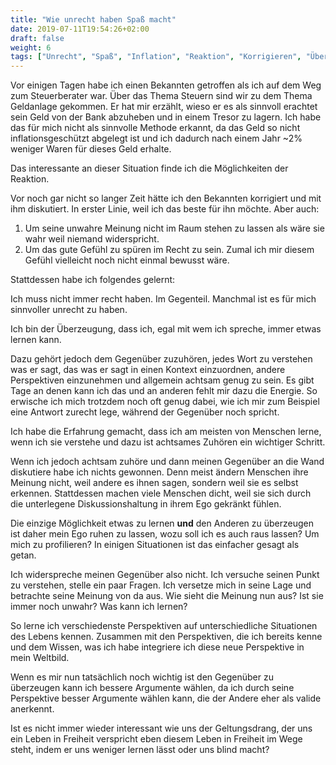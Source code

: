 ```yaml
---
title: "Wie unrecht haben Spaß macht"
date: 2019-07-11T19:54:26+02:00
draft: false
weight: 6
tags: ["Unrecht", "Spaß", "Inflation", "Reaktion", "Korrigieren", "Überzeugung", "Lernen", "achtsam", "Zuhören", "Diskutieren", "Diskussion", "Ego", "Gelassenheit", "Manipulation"]
---
```

Vor einigen Tagen habe ich einen Bekannten getroffen als ich auf dem Weg zum Steuerberater war. Über das Thema Steuern sind wir zu dem Thema Geldanlage gekommen. Er hat mir erzählt, wieso er es als sinnvoll erachtet sein Geld von der Bank abzuheben und in einem Tresor zu lagern.
Ich habe das für mich nicht als sinnvolle Methode erkannt, da das Geld so nicht inflationsgeschützt abgelegt ist und ich dadurch nach einem Jahr ~2% weniger Waren für dieses Geld erhalte. 

Das interessante an dieser Situation finde ich die Möglichkeiten der Reaktion.

Vor noch gar nicht so langer Zeit hätte ich den Bekannten korrigiert und mit ihm diskutiert. In erster Linie, weil ich das beste für ihn möchte. Aber auch:

1. Um seine unwahre Meinung nicht im Raum stehen zu lassen als wäre sie wahr weil niemand widerspricht.
2. Um das gute Gefühl zu spüren im Recht zu sein. Zumal ich mir diesem Gefühl vielleicht noch nicht einmal bewusst wäre.

Stattdessen habe ich folgendes gelernt:

Ich muss nicht immer recht haben. Im Gegenteil. Manchmal ist es für mich sinnvoller unrecht zu haben.

Ich bin der Überzeugung, dass ich, egal mit wem ich spreche, immer etwas lernen kann.

Dazu gehört jedoch dem Gegenüber zuzuhören, jedes Wort zu verstehen was er sagt, das was er sagt in einen Kontext einzuordnen, andere Perspektiven einzunehmen und allgemein achtsam genug zu sein. Es gibt Tage an denen kann ich das und an anderen fehlt mir dazu die Energie. So erwische ich mich trotzdem noch oft genug dabei, wie ich mir zum Beispiel eine Antwort zurecht lege, während der Gegenüber noch spricht.

Ich habe die Erfahrung gemacht, dass ich am meisten von Menschen lerne, wenn ich sie verstehe und dazu ist achtsames Zuhören ein wichtiger Schritt.

Wenn ich jedoch achtsam zuhöre und dann meinen Gegenüber an die Wand diskutiere habe ich nichts gewonnen. Denn meist ändern Menschen ihre Meinung nicht, weil andere es ihnen sagen, sondern weil sie es selbst erkennen. Stattdessen machen viele Menschen dicht, weil sie sich durch die unterlegene Diskussionshaltung in ihrem Ego gekränkt fühlen.

Die einzige Möglichkeit etwas zu lernen **und** den Anderen zu überzeugen ist daher mein Ego ruhen zu lassen, wozu soll ich es auch raus lassen? Um mich zu profilieren? In einigen Situationen ist das einfacher gesagt als getan.

Ich widerspreche meinen Gegenüber also nicht. Ich versuche seinen Punkt zu verstehen, stelle ein paar Fragen. Ich versetze mich in seine Lage und betrachte seine Meinung von da aus. Wie sieht die Meinung nun aus? Ist sie immer noch unwahr? Was kann ich lernen?

So lerne ich verschiedenste Perspektiven auf unterschiedliche Situationen des Lebens kennen. Zusammen mit den Perspektiven, die ich bereits kenne und dem Wissen, was ich habe integriere ich diese neue Perspektive in mein Weltbild.

Wenn es mir nun tatsächlich noch wichtig ist den Gegenüber zu überzeugen kann ich bessere Argumente wählen, da ich durch seine Perspektive besser Argumente wählen kann, die der Andere eher als valide anerkennt.

Ist es nicht immer wieder interessant wie uns der Geltungsdrang, der uns ein Leben in Freiheit verspricht eben diesem Leben in Freiheit im Wege steht, indem er uns weniger lernen lässt oder uns blind macht?